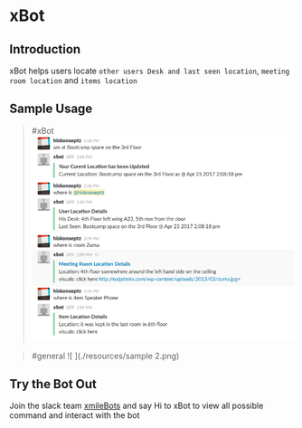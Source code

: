 # xBot

## Introduction

 xBot helps users locate `other users Desk and last seen location`, `meeting room location` and  `items location`

## Sample Usage
> #xBot
![	](./resources/sample.png)

> #general
![	](./resources/sample 2.png)

## Try the Bot Out

 Join the slack team [xmileBots](https://xmilebots.slack.com/) and say Hi to xBot to view all possible command and interact with the bot
